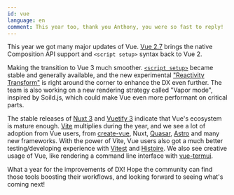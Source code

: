 ```yaml
---
id: vue
language: en
comment: This year too, thank you Anthony, you were so fast to reply!
---
```


This year we got many major updates of Vue. [Vue 2.7](https://blog.vuejs.org/posts/vue-2-7-naruto.html) brings the native Composition API support and `<script setup>` syntax back to Vue 2.

Making the transition to Vue 3 much smoother. [`<script setup>`](https://vuejs.org/api/sfc-script-setup.html) became stable and generally available, and the new experimental ["Reactivity Transform"](https://vuejs.org/guide/extras/reactivity-transform.html) is right around the corner to enhance the DX even further. The team is also working on a new rendering strategy called "Vapor mode", inspired by Soild.js, which could make Vue even more performant on critical parts.

The stable releases of [Nuxt 3](https://nuxt.com) and [Vuetify 3](https://next.vuetifyjs.com/en/getting-started/installation/) indicate that Vue's ecosystem is mature enough. [Vite](https://vitejs.dev/) multiplies during the year, and we see a lot of adoption from Vue users, from [create-vue](https://github.com/vuejs/create-vue), Nuxt, [Quasar](https://github.com/quasarframework/quasar), [Astro](https://astro.build/) and many new frameworks. With the power of Vite, Vue users also got a much better testing/developing experience with [Vitest](https://vitest.dev/) and [Histoire](https://histoire.dev/). We also see creative usage of Vue, like rendering a command line interface with [vue-termui](https://vue-termui.dev/).

What a year for the improvements of DX! Hope the community can find those tools boosting their workflows, and looking forward to seeing what's coming next!
